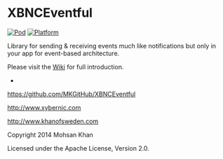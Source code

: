 XBNCEventful
============

[![Pod](https://img.shields.io/badge/pod-0.1.0-blue.svg)](https://github.com/MKGitHub/XBNCEventful)
[![Platform](https://img.shields.io/badge/Platforms-Mac%20OS%20X%20+%20iOS-yellow.svg)](https://github.com/MKGitHub/XBNCEventful)

Library for sending &amp; receiving events much like notifications but only in your app for event-based architecture.

Please visit the [Wiki](https://github.com/MKGitHub/XBNCEventful/wiki) for full introduction.

-

   https://github.com/MKGitHub/XBNCEventful

   http://www.xybernic.com

   http://www.khanofsweden.com

   Copyright 2014 Mohsan Khan

   Licensed under the Apache License, Version 2.0.
